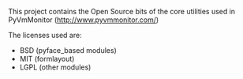This project contains the Open Source bits of the core utilities used in PyVmMonitor (http://www.pyvmmonitor.com/)

The licenses used are:

- BSD (pyface_based modules)
- MIT (formlayout)
- LGPL (other modules)
